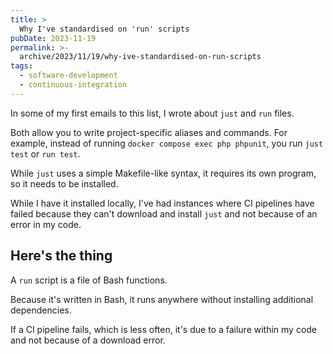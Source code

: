 ```yaml
---
title: >
  Why I've standardised on 'run' scripts
pubDate: 2023-11-19
permalink: >-
  archive/2023/11/19/why-ive-standardised-on-run-scripts
tags:
  - software-development
  - continuous-integration
---
```


In some of my first emails to this list, I wrote about `just` and `run` files.

Both allow you to write project-specific aliases and commands. For example, instead of running `docker compose exec php phpunit`, you run `just test` or `run test`.

While `just` uses a simple Makefile-like syntax, it requires its own program, so it needs to be installed.

While I have it installed locally, I've had instances where CI pipelines have failed because they can't download and install `just` and not because of an error in my code.

## Here's the thing

A `run` script is a file of Bash functions.

Because it's written in Bash, it runs anywhere without installing additional dependencies.

If a CI pipeline fails, which is less often, it's due to a failure within my code and not because of a download error.
